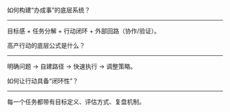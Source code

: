 如何构建“办成事”的底层系统？

---

目标感 + 任务分解 + 行动闭环 + 外部回路（协作/验证）。

高产行动的底层公式是什么？

---

明确问题 → 自建路径 → 快速执行 → 调整策略。

如何让行动具备“闭环性”？

---

每一个任务都带有目标定义、评估方式、复盘机制。